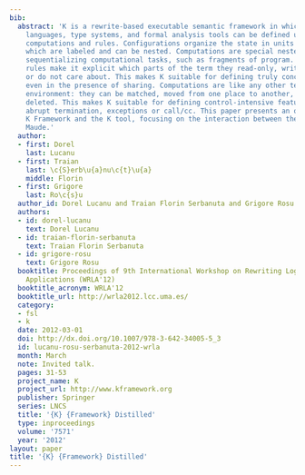 ```yaml
---
bib:
  abstract: 'K is a rewrite-based executable semantic framework in which programming
    languages, type systems, and formal analysis tools can be defined using configurations,
    computations and rules. Configurations organize the state in units called cells,
    which are labeled and can be nested. Computations are special nested list structures
    sequentializing computational tasks, such as fragments of program. K (rewrite)
    rules make it explicit which parts of the term they read-only, write-only, read-write,
    or do not care about. This makes K suitable for defining truly concurrent languages
    even in the presence of sharing. Computations are like any other terms in a rewriting
    environment: they can be matched, moved from one place to another, modified, or
    deleted. This makes K suitable for defining control-intensive features such as
    abrupt termination, exceptions or call/cc. This paper presents an overview of
    K Framework and the K tool, focusing on the interaction between the K tool and
    Maude.'
  author:
  - first: Dorel
    last: Lucanu
  - first: Traian
    last: \c{S}erb\u{a}nu\c{t}\u{a}
    middle: Florin
  - first: Grigore
    last: Ro\c{s}u
  author_id: Dorel Lucanu and Traian Florin Serbanuta and Grigore Rosu
  authors:
  - id: dorel-lucanu
    text: Dorel Lucanu
  - id: traian-florin-serbanuta
    text: Traian Florin Serbanuta
  - id: grigore-rosu
    text: Grigore Rosu
  booktitle: Proceedings of 9th International Workshop on Rewriting Logic and its
    Applications (WRLA'12)
  booktitle_acronym: WRLA'12
  booktitle_url: http://wrla2012.lcc.uma.es/
  category:
  - fsl
  - k
  date: 2012-03-01
  doi: http://dx.doi.org/10.1007/978-3-642-34005-5_3
  id: lucanu-rosu-serbanuta-2012-wrla
  month: March
  note: Invited talk.
  pages: 31-53
  project_name: K
  project_url: http://www.kframework.org
  publisher: Springer
  series: LNCS
  title: '{K} {Framework} Distilled'
  type: inproceedings
  volume: '7571'
  year: '2012'
layout: paper
title: '{K} {Framework} Distilled'
---
```

